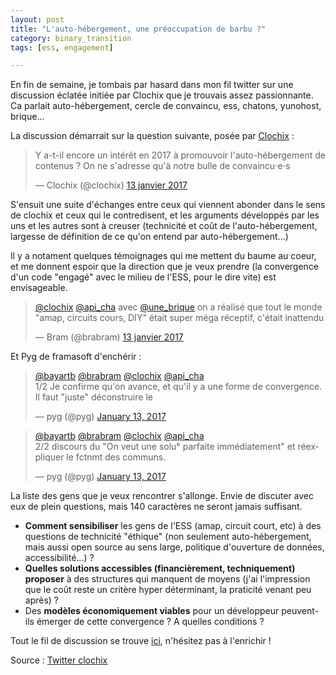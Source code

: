 ```yaml
---
layout: post
title: "L'auto-hébergement, une préoccupation de barbu ?"
category: binary_transition
tags: [ess, engagement]

---
```


En fin de semaine, je tombais par hasard dans mon fil twitter sur une discussion éclatée initiée par Clochix que je trouvais assez passionnante. Ca parlait auto-hébergement, cercle de convaincu, ess, chatons, yunohost, brique...

<!--more-->

La discussion démarrait sur la question suivante, posée par [Clochix](https://twitter.com/clochix) :

<blockquote class="twitter-tweet" data-lang="fr"><p lang="fr" dir="ltr">Y a-t-il encore un intérêt en 2017 à promouvoir l&#39;auto-hébergement de contenus ? On ne s&#39;adresse qu&#39;à notre bulle de convaincu⋅e⋅s</p>&mdash; Clochix (@clochix) <a href="https://twitter.com/clochix/status/819926334008868866">13 janvier 2017</a></blockquote>
<script async src="//platform.twitter.com/widgets.js" charset="utf-8"></script>

S'ensuit une suite d'échanges entre ceux qui viennent abonder dans le sens de clochix et ceux qui le contredisent, et les arguments développés par les uns et les autres sont à creuser (technicité et coût de l'auto-hébergement, largesse de définition de ce qu'on entend par auto-hébergement...)

Il y a notament quelques témoignages qui me mettent du baume au coeur, et me donnent espoir que la direction que je veux prendre (la convergence d'un code "engagé" avec le milieu de l'ESS, pour le dire vite) est envisageable.

<blockquote class="twitter-tweet" data-lang="fr"><p lang="fr" dir="ltr"><a href="https://twitter.com/clochix">@clochix</a> <a href="https://twitter.com/api_cha">@api_cha</a> avec <a href="https://twitter.com/une_brique">@une_brique</a> on a réalisé que tout le monde &quot;amap, circuits cours, DIY&quot; était super méga réceptif, c&#39;était inattendu</p>&mdash; Bram (@brabram) <a href="https://twitter.com/brabram/status/819944019165908997">13 janvier 2017</a></blockquote>
<script async src="//platform.twitter.com/widgets.js" charset="utf-8"></script>


Et Pyg de framasoft d'enchérir :

<blockquote class="twitter-tweet" data-conversation="none" data-cards="hidden" data-partner="tweetdeck"><p lang="fr" dir="ltr"><a href="https://twitter.com/bayartb">@bayartb</a> <a href="https://twitter.com/brabram">@brabram</a> <a href="https://twitter.com/clochix">@clochix</a> <a href="https://twitter.com/api_cha">@api_cha</a> <br>1/2 Je confirme qu&#39;on avance, et qu&#39;il y a une forme de convergence.<br>Il faut &quot;juste&quot; déconstruire le</p>&mdash; pyg (@pyg) <a href="https://twitter.com/pyg/status/819951774526226432">January 13, 2017</a></blockquote>
<script async src="//platform.twitter.com/widgets.js" charset="utf-8"></script>

<blockquote class="twitter-tweet" data-conversation="none" data-cards="hidden" data-partner="tweetdeck"><p lang="fr" dir="ltr"><a href="https://twitter.com/bayartb">@bayartb</a> <a href="https://twitter.com/brabram">@brabram</a> <a href="https://twitter.com/clochix">@clochix</a> <a href="https://twitter.com/api_cha">@api_cha</a> <br>2/2 discours du &quot;On veut une solu° parfaite immédiatement&quot; et réexpliquer le fctnmt des communs.</p>&mdash; pyg (@pyg) <a href="https://twitter.com/pyg/status/819952587101405185">January 13, 2017</a></blockquote>
<script async src="//platform.twitter.com/widgets.js" charset="utf-8"></script>


La liste des gens que je veux rencontrer s'allonge. Envie de discuter avec eux de plein questions, mais 140 caractères ne seront jamais suffisant.

- **Comment sensibiliser** les gens de l'ESS (amap, circuit court, etc) à des questions de technicité "éthique" (non seulement auto-hébergement, mais aussi open source au sens large, politique d'ouverture de données, accessibilité...) ?
- **Quelles solutions accessibles (financièrement, techniquement) proposer** à des structures qui manquent de moyens (j'ai l'impression que le coût reste un critère hyper déterminant, la praticité venant peu après) ?
- Des **modèles économiquement viables** pour un développeur peuvent-ils émerger de cette convergence ? A quelles conditions ?

Tout le fil de discussion se trouve [ici](), n'hésitez pas à l'enrichir !

Source : [Twitter clochix][source]

[source]: https://twitter.com/clochix/status/819926334008868866
